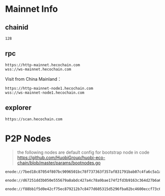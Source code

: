 # Mainnet Info

## chainid
```
128
```
## rpc

```
https://http-mainnet.hecochain.com
wss://ws-mainnet.hecochain.com
```

Visit from China Mainland：
```
https://http-mainnet-node1.hecochain.com
wss://ws-mainnet-node1.hecochain.com
```

## explorer
```
https://scan.hecochain.com
```

# P2P Nodes

> the following nodes are default config for bootstrap node in code https://github.com/HuobiGroup/huobi-eco-chain/blob/master/params/bootnodes.go

```
enode://7bed18c87054f807bc9096501bc78f737363f357af831791bab07c4fa6c5a1a67cdcf0a097dc2cc918262ef04fb1c05c26026df5c11a6a56666f9b1fb4072210@18.178.30.66:32668

enode://d67251dd3b050e555679a8abdc427a4c78a9bae174f2fd3b9163c364d27b6a69688ee067cd3214e8ceb71e6e602fd812797b085ae37ed3bf93b78e2b77ae3306@18.181.40.7:32668

enode://f88bb1f5d0e42cf75ec879212b7c8477d605315d5296fba02bc4600eccf73c64427de46567a320d00985d5bc612168817ba6dff169bd6a4774e112e6db0ff6a2@18.176.66.118:32668
```
